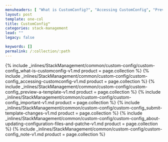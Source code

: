 ```yaml
---
menuheaders: [ "What is CustomConfig?", "Accessing CustomConfig", "Preview a template", "Important", "Submit template changes", "About updating configuration files and patches", "Note" ]
layout: post
template: one-col
title: CustomConfig™
categories: stack-management
lead: ""
legacy: false

keywords: []
permalink: /:collection/:path
---
```






<a href="#what-is-customconfig"></a>{% include _inlines/StackManagement/common/custom-config/custom-config_what-is-customconfig-v1.md  product = page.collection %}
<a href="#accessing-customconfig"></a>{% include _inlines/StackManagement/common/custom-config/custom-config_accessing-customconfig-v1.md  product = page.collection %}
<a href="#preview-a-template"></a>{% include _inlines/StackManagement/common/custom-config/custom-config_preview-a-template-v1.md  product = page.collection %}
<a href="#important"></a>{% include _inlines/StackManagement/common/custom-config/custom-config_important-v1.md  product = page.collection %}
<a href="#submit-template-changes"></a>{% include _inlines/StackManagement/common/custom-config/custom-config_submit-template-changes-v1.md  product = page.collection %}
<a href="#about-updating-configuration-files-and-patches"></a>{% include _inlines/StackManagement/common/custom-config/custom-config_about-updating-configuration-files-and-patche-v1.md  product = page.collection %}
<a href="#note"></a>{% include _inlines/StackManagement/common/custom-config/custom-config_note-v1.md  product = page.collection %}